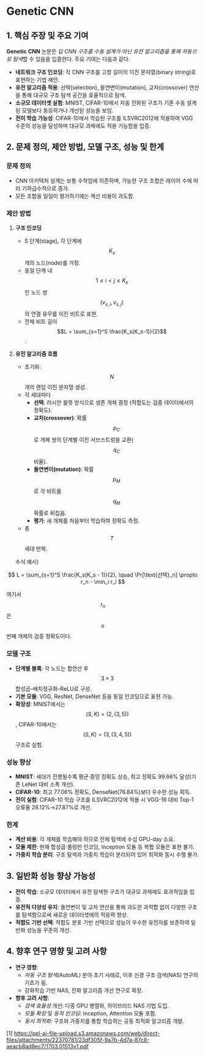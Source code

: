 # Genetic CNN

## 1. 핵심 주장 및 주요 기여  
**Genetic CNN** 논문은 *딥 CNN 구조를 수동 설계가 아닌 유전 알고리즘을 통해 자동으로 탐색*할 수 있음을 입증한다. 주요 기여는 다음과 같다.  
- **네트워크 구조 인코딩**: 각 CNN 구조를 고정 길이의 이진 문자열(binary string)로 표현하는 기법 제안.  
- **유전 알고리즘 적용**: 선택(selection), 돌연변이(mutation), 교차(crossover) 연산을 통해 대규모 구조 탐색 공간을 효율적으로 탐색.  
- **소규모 데이터셋 실험**: MNIST, CIFAR-10에서 자동 진화된 구조가 기존 수동 설계된 모델보다 동등하거나 개선된 성능을 보임.  
- **전이 학습 가능성**: CIFAR-10에서 학습된 구조를 ILSVRC2012에 적용하여 VGG 수준의 성능을 달성하며 대규모 과제에도 적용 가능함을 입증.

## 2. 문제 정의, 제안 방법, 모델 구조, 성능 및 한계

### 문제 정의  
- CNN 아키텍처 설계는 보통 수작업에 의존하며, 가능한 구조 조합은 레이어 수에 따라 기하급수적으로 증가.  
- 모든 조합을 일일이 평가하기에는 계산 비용이 과도함.

### 제안 방법  
1. **구조 인코딩**  
   - S 단계(stage), 각 단계에 $$K_s$$개의 노드(node)를 가정.  
   - 동일 단계 내 $$1 \le i < j \le K_s$$인 노드 쌍 $$(v_{s,i},v_{s,j})$$의 연결 유무를 이진 비트로 표현.  
   - 전체 비트 길이 $$L = \sum_{s=1}^S \frac{K_s(K_s-1)}{2}$$.  
2. **유전 알고리즘 흐름**  
   - 초기화: $$N$$개의 랜덤 이진 문자열 생성.  
   - 각 세대마다  
     - **선택**: 러시안 룰렛 방식으로 생존 개체 결정 (적합도는 검증 데이터에서의 정확도).  
     - **교차(crossover)**: 확률 $$p_C$$로 개체 쌍의 단계별 이진 서브스트링을 교환($$q_C$$ 비율).  
     - **돌연변이(mutation)**: 확률 $$p_M$$로 각 비트를 $$q_M$$ 확률로 뒤집음.  
     - **평가**: 새 개체를 처음부터 학습하여 정확도 측정.  
   - 총 $$T$$세대 반복.  

   수식 예시)  

$$
     L = \sum_{s=1}^S \frac{K_s(K_s - 1)}{2}, 
     \quad 
     \Pr[\text{선택}_n] \propto r_n - \min_i r_i
   $$
   
  여기서 $$r_n$$은 $$n$$번째 개체의 검증 정확도이다.

### 모델 구조  
- **단계별 블록**: 각 노드는 합연산 후 $$3\times3$$ 합성곱–배치정규화–ReLU로 구성.  
- **기본 모듈**: VGG, ResNet, DenseNet 등을 동일 인코딩으로 표현 가능.  
- **확장성**: MNIST에서는 $$(S,K)=(2,(3,5))$$, CIFAR-10에서는 $$(S,K)=(3,(3,4,5))$$ 구조로 실험.

### 성능 향상  
- **MNIST**: 세대가 진행될수록 평균·중앙 정확도 상승, 최고 정확도 99.66% 달성(기존 LeNet 대비 소폭 개선).  
- **CIFAR-10**: 최고 77.06% 정확도, DenseNet(76.84%)보다 우수한 성능 획득.  
- **전이 실험**: CIFAR-10 학습 구조를 ILSVRC2012에 적용 시 VGG-16 대비 Top-1 오류율 28.12%→27.87%로 개선.  

### 한계  
- **계산 비용**: 각 개체를 학습해야 하므로 전체 탐색에 수십 GPU-day 소요.  
- **모듈 제한**: 현재 합성곱·풀링만 인코딩, Inception 모듈 등 복합 모듈은 표현 불가.  
- **가중치 학습 분리**: 구조 탐색과 가중치 학습이 분리되어 있어 최적화 동시 수행 불가.

## 3. 일반화 성능 향상 가능성  
- **전이 학습**: 소규모 데이터에서 유전 탐색한 구조가 대규모 과제에도 효과적임을 입증.  
- **유전적 다양성 유지**: 돌연변이 및 교차 연산을 통해 과도한 과적합 없이 다양한 구조를 탐색함으로써 새로운 데이터셋에의 적응력 향상.  
- **적합도 기반 선택**: 적합도 분포 기반 선택으로 성능이 우수한 유전자를 보존하여 일반화 성능을 꾸준히 개선.

## 4. 향후 연구 영향 및 고려 사항  
- **연구 영향**:  
  - *자동 구조 탐색(AutoML)* 분야 초기 사례로, 이후 신경 구조 검색(NAS) 연구의 기초가 됨.  
  - 강화학습 기반 NAS, 진화 알고리즘 개선 연구로 확장.  
- **향후 고려 사항**:  
  - *검색 효율성* 개선: 다중 GPU 병렬화, 하이브리드 NAS 기법 도입.  
  - *모듈 확장* 및 *동적 인코딩*: Inception, Attention 모듈 포함.  
  - *동시 최적화*: 구조와 가중치를 통합 학습하는 공동 최적화 알고리즘 개발.

[1] https://ppl-ai-file-upload.s3.amazonaws.com/web/direct-files/attachments/22370781/23df305f-9a7b-4d7a-87c8-aeacb8ad8ec7/1703.01513v1.pdf
